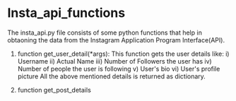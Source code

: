 # Insta_api_functions

The insta_api.py file consists of some python functions that help in obtaoning the data from the
Instagram Application Program Interface(API).

1) function get_user_detail(*args):
      This function gets the user details like:
      i) Username
     ii) Actual Name
    iii) Number of Followers the user has
     iv) Number of people the user is following
      v) User's bio
     vi) User's profile picture
     All the above mentioned details is returned as dictionary.
     
2) function get_post_details
     
